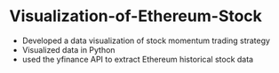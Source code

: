 # Visualization-of-Ethereum-Stock
- Developed a data visualization of stock momentum trading strategy
-  Visualized data in Python 
- used the yfinance API to extract Ethereum historical stock data
